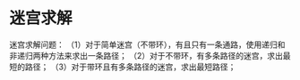 # 迷宫求解
迷宫求解问题： （1）对于简单迷宫（不带环），有且只有一条通路，使用递归和非递归两种方法来求出一条路径； （2）对于不带环，有多条路径的迷宫，求出最短的路径； （3）对于带环且有多条路径的迷宫，求出最短路径；
